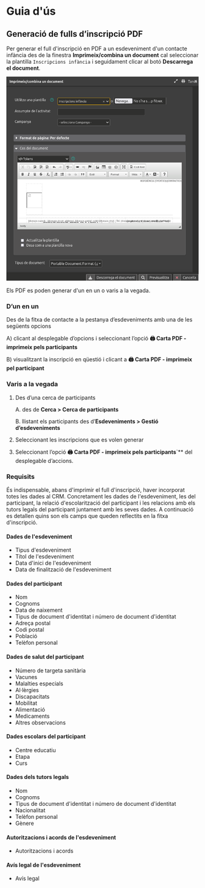 # Guia d'ús

## Generació de fulls d’inscripció PDF

Per generar el full d'inscripció en PDF a un esdeveniment d'un contacte infància des de la finestra **Imprimeix/combina un document** cal seleccionar la plantilla `Inscripcions infància` i seguidament clicar al botó **Descarrega el document**.

![Imprimeix inscripció infància](./images/imprimeix-inscripcio-infancia.png)

Els PDF es poden generar d'un en un o varis a la vegada.

### D’un en un

Des de la fitxa de contacte a la pestanya d’esdeveniments amb una de les següents opcions

A) clicant al desplegable d’opcions i seleccionant l’opció **🖨️ Carta PDF - imprimeix pels participants**

B) visualitzant la inscripció en qüestió i clicant a **🖨️ Carta PDF - imprimeix pel participant**

### Varis a la vegada

1. Des d’una cerca de participants

    A. des de **Cerca > Cerca de participants**

    B. llistant els participants des d’**Esdeveniments > Gestió d’esdeveniments**

2. Seleccionant les inscripcions que es volen generar

3. Seleccionant l’opció **🖨️ Carta PDF - imprimeix pels participants**`** del desplegable d’accions.

### Requisits

És indispensable, abans d'imprimir el full d'inscripció, haver incorporat totes les dades al CRM. Concretament les dades de l'esdeveniment, les del participant, la relació d'escolarització del participant i les relacions amb els tutors legals del participant juntament amb les seves dades. A continuació es detallen quins son els camps que queden reflectits en la fitxa d'inscripció.

#### Dades de l'esdeveniment

- Tipus d'esdeveniment
- Títol de l'esdeveniment
- Data d'inici de l'esdeveniment
- Data de finalització de l'esdeveniment

#### Dades del participant

- Nom
- Cognoms
- Data de naixement
- Tipus de document d'identitat i número de document d'identitat
- Adreça postal
- Codi postal
- Població
- Telèfon personal

#### Dades de salut del participant

- Número de targeta sanitària
- Vacunes
- Malalties especials
- Al·lèrgies
- Discapacitats
- Mobilitat
- Alimentació
- Medicaments
- Altres observacions

#### Dades escolars del participant

- Centre educatiu
- Etapa
- Curs

#### Dades dels tutors legals

- Nom
- Cognoms
- Tipus de document d'identitat i número de document d'identitat
- Nacionalitat
- Telèfon personal
- Gènere

#### Autoritzacions i acords de l'esdeveniment

- Autoritzacions i acords

#### Avís legal de l'esdeveniment

- Avís legal
